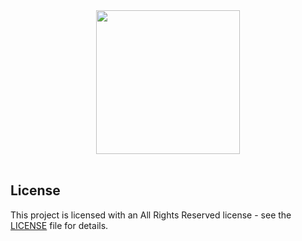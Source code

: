 <div align="center">
  <img src=".github/assets/imgs/avatar-pm.png" width="230px" />
</div>
<br/>

## License
This project is licensed with an All Rights Reserved license - see the [LICENSE](LICENSE) file for details.
